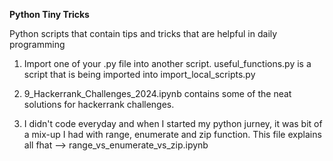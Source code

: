 **Python Tiny Tricks**

Python scripts that contain tips and tricks that are helpful in daily programming

1. Import one of your .py file into another script.
   useful_functions.py is a script that is being imported into import_local_scripts.py

2. 9_Hackerrank_Challenges_2024.ipynb contains some of the neat solutions for hackerrank challenges. 
3. I didn't code everyday and when I started my python jurney, it was bit of a mix-up I had with range, enumerate and zip function. This file explains all fhat --> range_vs_enumerate_vs_zip.ipynb
